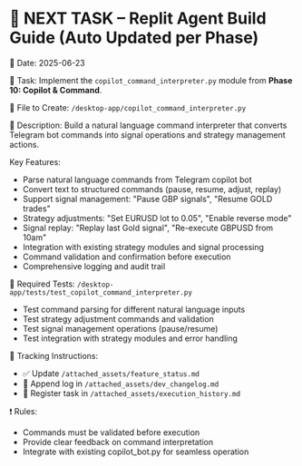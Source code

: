 # 📌 NEXT TASK – Replit Agent Build Guide (Auto Updated per Phase)

📅 Date: 2025-06-23

🧠 Task:
Implement the `copilot_command_interpreter.py` module from **Phase 10: Copilot & Command**.

🔧 File to Create:
`/desktop-app/copilot_command_interpreter.py`

🧩 Description:
Build a natural language command interpreter that converts Telegram bot commands into signal operations and strategy management actions.

Key Features:

* Parse natural language commands from Telegram copilot bot
* Convert text to structured commands (pause, resume, adjust, replay)
* Support signal management: "Pause GBP signals", "Resume GOLD trades"  
* Strategy adjustments: "Set EURUSD lot to 0.05", "Enable reverse mode"
* Signal replay: "Replay last Gold signal", "Re-execute GBPUSD from 10am"
* Integration with existing strategy modules and signal processing
* Command validation and confirmation before execution
* Comprehensive logging and audit trail

🧪 Required Tests:
`/desktop-app/tests/test_copilot_command_interpreter.py`

* Test command parsing for different natural language inputs
* Test strategy adjustment commands and validation
* Test signal management operations (pause/resume)
* Test integration with strategy modules and error handling

📂 Tracking Instructions:

* ✅ Update `/attached_assets/feature_status.md`
* 📘 Append log in `/attached_assets/dev_changelog.md`
* 🧾 Register task in `/attached_assets/execution_history.md`

❗ Rules:

* Commands must be validated before execution
* Provide clear feedback on command interpretation
* Integrate with existing copilot_bot.py for seamless operation
